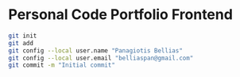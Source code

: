 # Personal Code Portfolio Frontend

```bash
git init
git add
git config --local user.name "Panagiotis Bellias"
git config --local user.email "belliaspan@gmail.com"
git commit -m "Initial commit"
```
